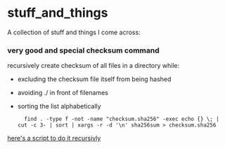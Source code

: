 
# stuff_and_things

A collection of stuff and things I come across:


### very good and special checksum command

recursively create checksum of all files in a directory while:

- excluding the checksum file itself from being hashed
- avoiding ./ in front of filenames
- sorting the list alphabetically


		find . -type f -not -name "checksum.sha256" -exec echo {} \; | cut -c 3- | sort | xargs -r -d '\n' sha256sum > checksum.sha256

[here's a script to do it recursivly](checksum_in_dirs.sh)
